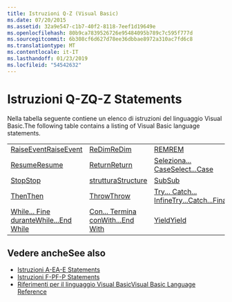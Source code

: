 ```yaml
---
title: Istruzioni Q-Z (Visual Basic)
ms.date: 07/20/2015
ms.assetid: 32a9e547-c1b7-40f2-8118-7eef1d19649e
ms.openlocfilehash: 80b9ca7839526726e95484095b789c7c595f777d
ms.sourcegitcommit: 6b308cf6d627d78ee36dbbae8972a310ac7fd6c8
ms.translationtype: MT
ms.contentlocale: it-IT
ms.lasthandoff: 01/23/2019
ms.locfileid: "54542632"
---
```

# <a name="q-z-statements"></a><span data-ttu-id="7e531-102">Istruzioni Q-Z</span><span class="sxs-lookup"><span data-stu-id="7e531-102">Q-Z Statements</span></span>
<span data-ttu-id="7e531-103">Nella tabella seguente contiene un elenco di istruzioni del linguaggio Visual Basic.</span><span class="sxs-lookup"><span data-stu-id="7e531-103">The following table contains a listing of Visual Basic language statements.</span></span>  
  
|||||  
|---|---|---|---|  
|[<span data-ttu-id="7e531-104">RaiseEvent</span><span class="sxs-lookup"><span data-stu-id="7e531-104">RaiseEvent</span></span>](../../../visual-basic/language-reference/statements/raiseevent-statement.md)|[<span data-ttu-id="7e531-105">ReDim</span><span class="sxs-lookup"><span data-stu-id="7e531-105">ReDim</span></span>](../../../visual-basic/language-reference/statements/redim-statement.md)|[<span data-ttu-id="7e531-106">REM</span><span class="sxs-lookup"><span data-stu-id="7e531-106">REM</span></span>](../../../visual-basic/language-reference/statements/rem-statement.md)|[<span data-ttu-id="7e531-107">RemoveHandler</span><span class="sxs-lookup"><span data-stu-id="7e531-107">RemoveHandler</span></span>](../../../visual-basic/language-reference/statements/removehandler-statement.md)|  
|[<span data-ttu-id="7e531-108">Resume</span><span class="sxs-lookup"><span data-stu-id="7e531-108">Resume</span></span>](../../../visual-basic/language-reference/statements/resume-statement.md)|[<span data-ttu-id="7e531-109">Return</span><span class="sxs-lookup"><span data-stu-id="7e531-109">Return</span></span>](../../../visual-basic/language-reference/statements/return-statement.md)|[<span data-ttu-id="7e531-110">Seleziona... Case</span><span class="sxs-lookup"><span data-stu-id="7e531-110">Select...Case</span></span>](../../../visual-basic/language-reference/statements/select-case-statement.md)|[<span data-ttu-id="7e531-111">Set</span><span class="sxs-lookup"><span data-stu-id="7e531-111">Set</span></span>](../../../visual-basic/language-reference/statements/set-statement.md)|  
|[<span data-ttu-id="7e531-112">Stop</span><span class="sxs-lookup"><span data-stu-id="7e531-112">Stop</span></span>](../../../visual-basic/language-reference/statements/stop-statement.md)|[<span data-ttu-id="7e531-113">struttura</span><span class="sxs-lookup"><span data-stu-id="7e531-113">Structure</span></span>](../../../visual-basic/language-reference/statements/structure-statement.md)|[<span data-ttu-id="7e531-114">Sub</span><span class="sxs-lookup"><span data-stu-id="7e531-114">Sub</span></span>](../../../visual-basic/language-reference/statements/sub-statement.md)|[<span data-ttu-id="7e531-115">SyncLock</span><span class="sxs-lookup"><span data-stu-id="7e531-115">SyncLock</span></span>](../../../visual-basic/language-reference/statements/synclock-statement.md)|  
|[<span data-ttu-id="7e531-116">Then</span><span class="sxs-lookup"><span data-stu-id="7e531-116">Then</span></span>](../../../visual-basic/language-reference/statements/then-statement.md)|[<span data-ttu-id="7e531-117">Throw</span><span class="sxs-lookup"><span data-stu-id="7e531-117">Throw</span></span>](../../../visual-basic/language-reference/statements/throw-statement.md)|[<span data-ttu-id="7e531-118">Try... Catch... Infine</span><span class="sxs-lookup"><span data-stu-id="7e531-118">Try...Catch...Finally</span></span>](../../../visual-basic/language-reference/statements/try-catch-finally-statement.md)|[<span data-ttu-id="7e531-119">Using</span><span class="sxs-lookup"><span data-stu-id="7e531-119">Using</span></span>](../../../visual-basic/language-reference/statements/using-statement.md)|  
|[<span data-ttu-id="7e531-120">While... Fine durante</span><span class="sxs-lookup"><span data-stu-id="7e531-120">While...End While</span></span>](../../../visual-basic/language-reference/statements/while-end-while-statement.md)|[<span data-ttu-id="7e531-121">Con... Termina con</span><span class="sxs-lookup"><span data-stu-id="7e531-121">With...End With</span></span>](../../../visual-basic/language-reference/statements/with-end-with-statement.md)|[<span data-ttu-id="7e531-122">Yield</span><span class="sxs-lookup"><span data-stu-id="7e531-122">Yield</span></span>](../../../visual-basic/language-reference/statements/yield-statement.md)||  
  
## <a name="see-also"></a><span data-ttu-id="7e531-123">Vedere anche</span><span class="sxs-lookup"><span data-stu-id="7e531-123">See also</span></span>
- [<span data-ttu-id="7e531-124">Istruzioni A-E</span><span class="sxs-lookup"><span data-stu-id="7e531-124">A-E Statements</span></span>](../../../visual-basic/language-reference/statements/a-e-statements.md)
- [<span data-ttu-id="7e531-125">Istruzioni F-P</span><span class="sxs-lookup"><span data-stu-id="7e531-125">F-P Statements</span></span>](../../../visual-basic/language-reference/statements/f-p-statements.md)
- [<span data-ttu-id="7e531-126">Riferimenti per il linguaggio Visual Basic</span><span class="sxs-lookup"><span data-stu-id="7e531-126">Visual Basic Language Reference</span></span>](../../../visual-basic/language-reference/index.md)
